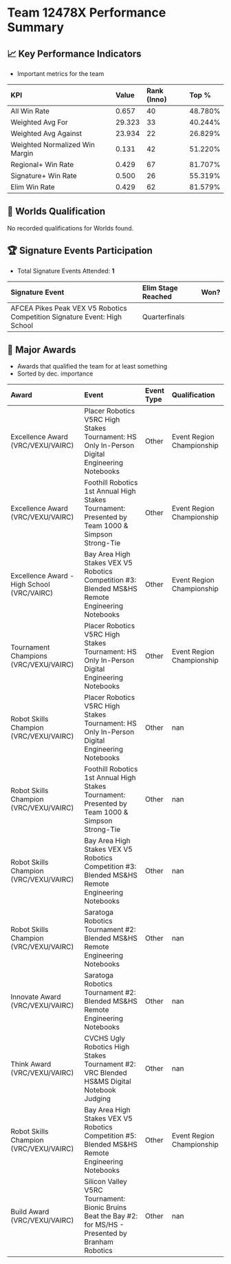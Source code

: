 # Team 12478X Performance Summary

## 📈 Key Performance Indicators
- Important metrics for the team

| KPI | Value | Rank (Inno) | Top % |
|:---|:-----|:----|:-----|
| All Win Rate | 0.657 | 40 | 48.780% |
| Weighted Avg For | 29.323 | 33 | 40.244% |
| Weighted Avg Against | 23.934 | 22 | 26.829% |
| Weighted Normalized Win Margin | 0.131 | 42 | 51.220% |
| Regional+ Win Rate | 0.429 | 67 | 81.707% |
| Signature+ Win Rate | 0.500 | 26 | 55.319% |
| Elim Win Rate | 0.429 | 62 | 81.579% |


## 🎯 Worlds Qualification
No recorded qualifications for Worlds found.

## 🏆 Signature Events Participation
- Total Signature Events Attended: **1**

| Signature Event | Elim Stage Reached | Won? |
|:----------------|:-------------------|:----|
| AFCEA Pikes Peak VEX V5 Robotics Competition Signature Event: High School | Quarterfinals |  |


## 🥇 Major Awards
- Awards that qualified the team for at least something
- Sorted by dec. importance

| Award | Event | Event Type | Qualification |
|:------|:------|:-----------|:--------------|
| Excellence Award (VRC/VEXU/VAIRC) | Placer Robotics V5RC High Stakes Tournament: HS Only In-Person Digital Engineering Notebooks | Other | Event Region Championship |
| Excellence Award (VRC/VEXU/VAIRC) | Foothill Robotics 1st Annual High Stakes Tournament: Presented by Team 1000 & Simpson Strong-Tie | Other | Event Region Championship |
| Excellence Award - High School (VRC/VAIRC) | Bay Area High Stakes VEX V5 Robotics Competition #3: Blended MS&HS Remote Engineering Notebooks | Other | Event Region Championship |
| Tournament Champions (VRC/VEXU/VAIRC) | Placer Robotics V5RC High Stakes Tournament: HS Only In-Person Digital Engineering Notebooks | Other | Event Region Championship |
| Robot Skills Champion (VRC/VEXU/VAIRC) | Placer Robotics V5RC High Stakes Tournament: HS Only In-Person Digital Engineering Notebooks | Other | nan |
| Robot Skills Champion (VRC/VEXU/VAIRC) | Foothill Robotics 1st Annual High Stakes Tournament: Presented by Team 1000 & Simpson Strong-Tie | Other | nan |
| Robot Skills Champion (VRC/VEXU/VAIRC) | Bay Area High Stakes VEX V5 Robotics Competition #3: Blended MS&HS Remote Engineering Notebooks | Other | nan |
| Robot Skills Champion (VRC/VEXU/VAIRC) | Saratoga Robotics Tournament #2: Blended MS&HS Remote Engineering Notebooks | Other | nan |
| Innovate Award (VRC/VEXU/VAIRC) | Saratoga Robotics Tournament #2: Blended MS&HS Remote Engineering Notebooks | Other | nan |
| Think Award (VRC/VEXU/VAIRC) | CVCHS Ugly Robotics High Stakes Tournament #2: VRC Blended HS&MS Digital Notebook Judging | Other | nan |
| Robot Skills Champion (VRC/VEXU/VAIRC) | Bay Area High Stakes VEX V5 Robotics Competition #5: Blended MS&HS Remote Engineering Notebooks | Other | Event Region Championship |
| Build Award (VRC/VEXU/VAIRC) | Silicon Valley V5RC Tournament: Bionic Bruins Beat the Bay #2: for MS/HS  - Presented by Branham Robotics | Other | nan |


